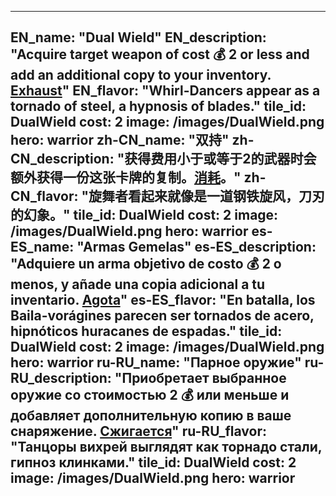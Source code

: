 ---

EN_name: "Dual Wield"
EN_description: "Acquire target weapon of cost 💰 2 or less and add an additional copy to your inventory. <u>Exhaust</u>"
EN_flavor: "Whirl-Dancers appear as a tornado of steel, a hypnosis of blades."
tile_id: DualWield
cost: 2
image: /images/DualWield.png
hero: warrior
zh-CN_name: "双持"
zh-CN_description: "获得费用小于或等于2的武器时会额外获得一份这张卡牌的复制。<u>消耗</u>。"
zh-CN_flavor: "旋舞者看起来就像是一道钢铁旋风，刀刃的幻象。"
tile_id: DualWield
cost: 2
image: /images/DualWield.png
hero: warrior
es-ES_name: "Armas Gemelas"
es-ES_description: "Adquiere un arma objetivo de costo 💰 2 o menos, y añade una copia adicional a tu inventario. <u>Agota</u>"
es-ES_flavor: "En batalla, los Baila-vorágines parecen ser tornados de acero, hipnóticos huracanes de espadas."
tile_id: DualWield
cost: 2
image: /images/DualWield.png
hero: warrior
ru-RU_name: "Парное оружие"
ru-RU_description: "Приобретает выбранное оружие со стоимостью 2 💰 или меньше и добавляет дополнительную копию в ваше снаряжение. <u>Сжигается</u>"
ru-RU_flavor: "Танцоры вихрей выглядят как торнадо стали, гипноз клинками."
tile_id: DualWield
cost: 2
image: /images/DualWield.png
hero: warrior
---